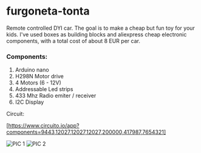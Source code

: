 # furgoneta-tonta

Remote controlled DYI car. The goal is to make a cheap but fun toy for your kids. I've used boxes as building blocks and aliexpress cheap electronic components, with a total cost of about 8 EUR per car.

### Components:
1. Arduino nano
2. H298N Motor drive
3. 4 Motors (6 - 12V)
4. Addressable Led strips
5. 433 Mhz Radio emiter / receiver
6. I2C Display

Circuit:

 [https://www.circuito.io/app?components=9443,12027,12027,12027,200000,417987,7654321]
 
![PIC 1](https://user-images.githubusercontent.com/783430/88280968-22b4b000-cce7-11ea-8a69-58b0c0579646.jpeg)
![PIC 2](https://user-images.githubusercontent.com/783430/88280989-2811fa80-cce7-11ea-8201-2f207007fe61.jpeg)
